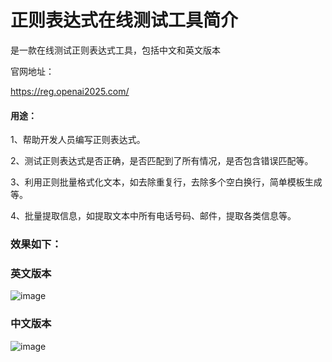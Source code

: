 # 正则表达式在线测试工具简介
是一款在线测试正则表达式工具，包括中文和英文版本

官网地址：

https://reg.openai2025.com/

#### 用途：
1、帮助开发人员编写正则表达式。

2、测试正则表达式是否正确，是否匹配到了所有情况，是否包含错误匹配等。

3、利用正则批量格式化文本，如去除重复行，去除多个空白换行，简单模板生成等。

4、批量提取信息，如提取文本中所有电话号码、邮件，提取各类信息等。


### 效果如下：

### 英文版本

![image](https://github.com/user-attachments/assets/0c06bf7f-e196-473a-b74e-e9a37ab67e17)

### 中文版本

![image](https://github.com/user-attachments/assets/b59529bf-5347-4980-a350-96974ca70eed)



